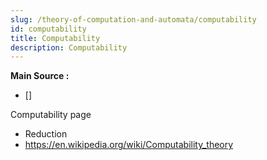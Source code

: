 ```yaml
---
slug: /theory-of-computation-and-automata/computability
id: computability
title: Computability
description: Computability
---
```


**Main Source :**

- [] 

Computability page

- Reduction
- https://en.wikipedia.org/wiki/Computability_theory
